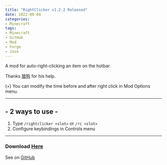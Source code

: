 ```yaml
---
title: "RightClicker v1.2.2 Released"
date: 2022-09-04
categories:
- Minecraft
tags:
- Minecraft
- GitHub
- Mod
- Forge
- Java
---
```


A mod for auto-right-clicking an item on the hotbar.

Thanks [狼狗](https://space.bilibili.com/1461000070) for his help.

(+) You can modify the time before and after right click in Mod Options menu.

---

## - 2 ways to use -
1. Type `/rightclicker <slot>` or `/rc <slot>`
2. Configure keybindings in Controls menu

---

### Download [Here](https://github.com/Simonzxm/RightClicker/releases/download/v1.2.2/RightClicker-1.2.2.jar)

See on [GitHub](https://github.com/Simonzxm/RightClicker/releases/tag/v1.2.2)